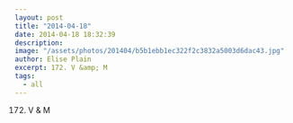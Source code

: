 ```yaml
---
layout: post
title: "2014-04-18"
date: 2014-04-18 18:32:39
description: 
image: "/assets/photos/201404/b5b1ebb1ec322f2c3832a5003d6dac43.jpg"
author: Elise Plain
excerpt: 172. V &amp; M
tags: 
  - all
---
```


172. V &amp; M
<p></p>
